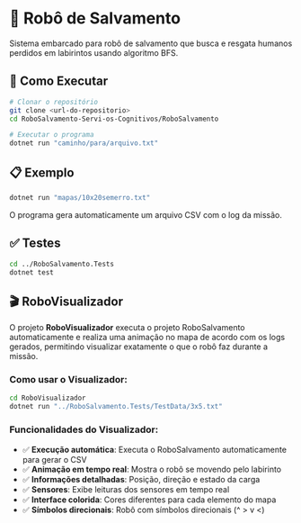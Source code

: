# 🤖 Robô de Salvamento

Sistema embarcado para robô de salvamento que busca e resgata humanos perdidos em labirintos usando algoritmo BFS.

## 🚀 Como Executar

```bash
# Clonar o repositório
git clone <url-do-repositorio>
cd RoboSalvamento-Servi-os-Cognitivos/RoboSalvamento

# Executar o programa
dotnet run "caminho/para/arquivo.txt"
```

## 📋 Exemplo

```bash
dotnet run "mapas/10x20semerro.txt"
```

O programa gera automaticamente um arquivo CSV com o log da missão.

## ✅ Testes

```bash
cd ../RoboSalvamento.Tests
dotnet test
```

## 🎬 RoboVisualizador

O projeto **RoboVisualizador** executa o projeto RoboSalvamento automaticamente e realiza uma animação no mapa de acordo com os logs gerados, permitindo visualizar exatamente o que o robô faz durante a missão.

### Como usar o Visualizador:

```bash
cd RoboVisualizador
dotnet run "../RoboSalvamento.Tests/TestData/3x5.txt"
```

### Funcionalidades do Visualizador:

- ✅ **Execução automática**: Executa o RoboSalvamento automaticamente para gerar o CSV
- ✅ **Animação em tempo real**: Mostra o robô se movendo pelo labirinto
- ✅ **Informações detalhadas**: Posição, direção e estado da carga
- ✅ **Sensores**: Exibe leituras dos sensores em tempo real
- ✅ **Interface colorida**: Cores diferentes para cada elemento do mapa
- ✅ **Símbolos direcionais**: Robô com símbolos direcionais (^ > v <)
